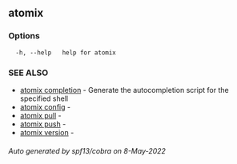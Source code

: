 ## atomix



### Options

```
  -h, --help   help for atomix
```

### SEE ALSO

* [atomix completion](atomix_completion.md)	 - Generate the autocompletion script for the specified shell
* [atomix config](atomix_config.md)	 - 
* [atomix pull](atomix_pull.md)	 - 
* [atomix push](atomix_push.md)	 - 
* [atomix version](atomix_version.md)	 - 

###### Auto generated by spf13/cobra on 8-May-2022
